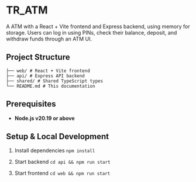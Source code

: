 # TR_ATM

A ATM with a React + Vite frontend and Express backend, using memory for storage. Users can log in using PINs, check their balance, deposit, and withdraw funds through an ATM UI.

## Project Structure

```
├── web/ # React + Vite frontend
├── api/ # Express API backend
├── shared/ # Shared TypeScript types
└── README.md # This documentation
```

## Prerequisites

- **Node.js v20.19 or above**

## Setup & Local Development

1. Install dependencies
   `npm install`

2. Start backend
   `cd api && npm run start`

3. Start frontend
   `cd web && npm run start`
